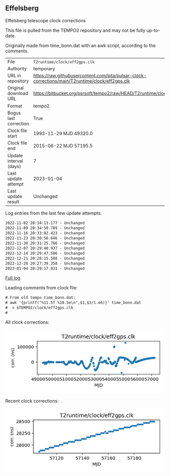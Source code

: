 
## Effelsberg

Effelsberg telescope clock corrections

This file is pulled from the TEMPO2 repository and may not be fully
up-to-date.

Originally made from time_bonn.dat with an awk script, according to
the comments.

|     |     |
|:--- |:--- |
| File | `T2runtime/clock/eff2gps.clk` |
| Authority | temporary |
| URL in repository | <https://raw.githubusercontent.com/ipta/pulsar-clock-corrections/main/T2runtime/clock/eff2gps.clk> |
| Original download URL | <https://bitbucket.org/psrsoft/tempo2/raw/HEAD/T2runtime/clock/eff2gps.clk> |
| Format | tempo2 |
| Bogus last correction | True |
| Clock file start | 1993-11-29 MJD 49320.0 |
| Clock file end | 2015-06-22 MJD 57195.5 |
| Update interval (days) | 7 |
| Last update attempt | 2023-01-04 |
| Last update result | Unchanged |

Log entries from the last few update attempts:
```
2022-11-02 20:34:13.177 - Unchanged
2022-11-09 20:34:50.789 - Unchanged
2022-11-16 20:33:02.423 - Unchanged
2022-11-23 20:30:50.646 - Unchanged
2022-11-30 20:31:25.766 - Unchanged
2022-12-07 20:29:40.937 - Unchanged
2022-12-14 20:29:47.506 - Unchanged
2022-12-21 20:28:15.588 - Unchanged
2022-12-28 20:27:39.358 - Unchanged
2023-01-04 20:29:17.831 - Unchanged
```
[Full log](https://raw.githubusercontent.com/ipta/pulsar-clock-corrections/main/log/T2runtime/clock/eff2gps.clk.log)

Leading comments from clock file:

    # From old tempo time_bonn.dat:
    # awk '{printf("%11.5f %10.5e\n",$1,$3/1.e6)}' time_bonn.dat
    #  > $TEMPO2/clock/eff2gps.clk
    #



All clock corrections:

![plot of all clock corrections](eff2gps.clk.png "All corrections")

Recent clock corrections:

![plot of recent clock corrections](eff2gps.clk.short.png "Recent corrections")

